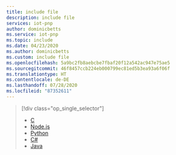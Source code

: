 ```yaml
---
title: include file
description: include file
services: iot-pnp
author: dominicbetts
ms.service: iot-pnp
ms.topic: include
ms.date: 04/23/2020
ms.author: dominicbetts
ms.custom: include file
ms.openlocfilehash: 5a9bc2fb8aebcbe7fbaf20f12a542ac947e75ae5
ms.sourcegitcommit: 46f8457ccb224eb000799ec81ed5b3ea93a6f06f
ms.translationtype: HT
ms.contentlocale: de-DE
ms.lasthandoff: 07/28/2020
ms.locfileid: "87352611"
---
```

> [!div class="op_single_selector"]
> * [C](../articles/iot-pnp/quickstart-connect-device-c.md)
> * [Node.js](../articles/iot-pnp/quickstart-connect-device-node.md)
> * [Python](../articles/iot-pnp/quickstart-connect-device-python.md)
> * [C#](../articles/iot-pnp/quickstart-connect-device-csharp.md)
> * [Java](../articles/iot-pnp/quickstart-connect-device-java.md)
